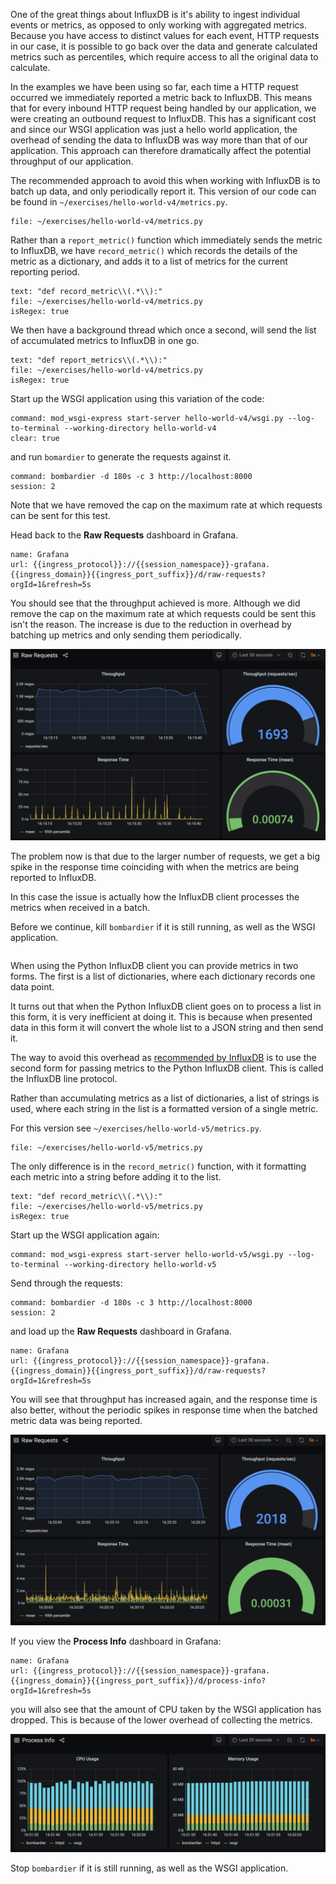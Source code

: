One of the great things about InfluxDB is it's ability to ingest individual events or metrics, as opposed to only working with aggregated metrics. Because you have access to distinct values for each event, HTTP requests in our case, it is possible to go back over the data and generate calculated metrics such as percentiles, which require access to all the original data to calculate.

In the examples we have been using so far, each time a HTTP request occurred we immediately reported a metric back to InfluxDB. This means that for every inbound HTTP request being handled by our application, we were creating an outbound request to InfluxDB. This has a significant cost and since our WSGI application was just a hello world application, the overhead of sending the data to InfluxDB was way more than that of our application. This approach can therefore dramatically affect the potential throughput of our application.

The recommended approach to avoid this when working with InfluxDB is to batch up data, and only periodically report it. This version of our code can be found in `~/exercises/hello-world-v4/metrics.py`.

```editor:open-file
file: ~/exercises/hello-world-v4/metrics.py
```

Rather than a `report_metric()` function which immediately sends the metric to InfluxDB, we have `record_metric()` which records the details of the metric as a dictionary, and adds it to a list of metrics for the current reporting period.

```editor:select-matching-text
text: "def record_metric\\(.*\\):"
file: ~/exercises/hello-world-v4/metrics.py
isRegex: true
```

We then have a background thread which once a second, will send the list of accumulated metrics to InfluxDB in one go.

```editor:select-matching-text
text: "def report_metrics\\(.*\\):"
file: ~/exercises/hello-world-v4/metrics.py
isRegex: true
```

Start up the WSGI application using this variation of the code:

```terminal:execute
command: mod_wsgi-express start-server hello-world-v4/wsgi.py --log-to-terminal --working-directory hello-world-v4
clear: true
```

and run `bomardier` to generate the requests against it.

```terminal:execute
command: bombardier -d 180s -c 3 http://localhost:8000
session: 2
```

Note that we have removed the cap on the maximum rate at which requests can be sent for this test.

Head back to the **Raw Requests** dashboard in Grafana.

```dashboard:reload-dashboard
name: Grafana
url: {{ingress_protocol}}://{{session_namespace}}-grafana.{{ingress_domain}}{{ingress_port_suffix}}/d/raw-requests?orgId=1&refresh=5s
```

You should see that the throughput achieved is more. Although we did remove the cap on the maximum rate at which requests could be sent this isn't the reason. The increase is due to the reduction in overhead by batching up metrics and only sending them periodically.

![](hello-world-v4-raw-requests.png)

The problem now is that due to the larger number of requests, we get a big spike in the response time coinciding with when the metrics are being reported to InfluxDB.

In this case the issue is actually how the InfluxDB client processes the metrics when received in a batch.

Before we continue, kill `bombardier` if it is still running, as well as the WSGI application.

```terminal:interrupt-all
```

When using the Python InfluxDB client you can provide metrics in two forms. The first is a list of dictionaries, where each dictionary records one data point.

It turns out that when the Python InfluxDB client goes on to process a list in this form, it is very inefficient at doing it. This is because when presented data in this form it will convert the whole list to a JSON string and then send it.

The way to avoid this overhead as [recommended by InfluxDB](https://www.influxdata.com/blog/writing-data-to-influxdb-with-python/) is to use the second form for passing metrics to the Python InfluxDB client. This is called the InfluxDB line protocol.

Rather than accumulating metrics as a list of dictionaries, a list of strings is used, where each string in the list is a formatted version of a single metric.

For this version see `~/exercises/hello-world-v5/metrics.py`.

```editor:open-file
file: ~/exercises/hello-world-v5/metrics.py
```

The only difference is in the `record_metric()` function, with it formatting each metric into a string before adding it to the list.

```editor:select-matching-text
text: "def record_metric\\(.*\\):"
file: ~/exercises/hello-world-v5/metrics.py
isRegex: true
```

Start up the WSGI application again:

```terminal:execute
command: mod_wsgi-express start-server hello-world-v5/wsgi.py --log-to-terminal --working-directory hello-world-v5
```

Send through the requests:

```terminal:execute
command: bombardier -d 180s -c 3 http://localhost:8000
session: 2
```

and load up the **Raw Requests** dashboard in Grafana.

```dashboard:reload-dashboard
name: Grafana
url: {{ingress_protocol}}://{{session_namespace}}-grafana.{{ingress_domain}}{{ingress_port_suffix}}/d/raw-requests?orgId=1&refresh=5s
```

You will see that throughput has increased again, and the response time is also better, without the periodic spikes in response time when the batched metric data was being reported.

![](hello-world-v5-1-raw-requests.png)

If you view the **Process Info** dashboard in Grafana:

```dashboard:reload-dashboard
name: Grafana
url: {{ingress_protocol}}://{{session_namespace}}-grafana.{{ingress_domain}}{{ingress_port_suffix}}/d/process-info?orgId=1&refresh=5s
```

you will also see that the amount of CPU taken by the WSGI application has dropped. This is because of the lower overhead of collecting the metrics.

![](hello-world-v5-1-process-info.png)

Stop `bombardier` if it is still running, as well as the WSGI application.

```terminal:interrupt-all
```
